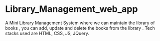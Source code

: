 # Library_Management_web_app
A Mini Library Management System where we can maintain the library of books , you can add, update and delete the books from the library . Tech stacks used are HTML, CSS, JS, JQuery.
